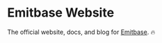 # Emitbase Website

The official website, docs, and blog for [Emitbase](https://github.com/emitbase/emitbase-core). 🔥